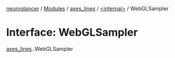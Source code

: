 [neuroglancer](../README.md) / [Modules](../modules.md) / [axes\_lines](../modules/axes_lines.md) / [<internal\>](../modules/axes_lines._internal_.md) / WebGLSampler

# Interface: WebGLSampler

[axes_lines](../modules/axes_lines.md).[<internal>](../modules/axes_lines._internal_.md).WebGLSampler
